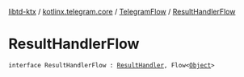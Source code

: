 [libtd-ktx](../../index.md) / [kotlinx.telegram.core](../index.md) / [TelegramFlow](index.md) / [ResultHandlerFlow](./-result-handler-flow.md)

# ResultHandlerFlow

`interface ResultHandlerFlow : `[`ResultHandler`](https://tdlibx.github.io/td/docs/org/drinkless/td/libcore/telegram/Client/ResultHandler.html)`, Flow<`[`Object`](https://tdlibx.github.io/td/docs/org/drinkless/td/libcore/telegram/TdApi.Object.html)`>`